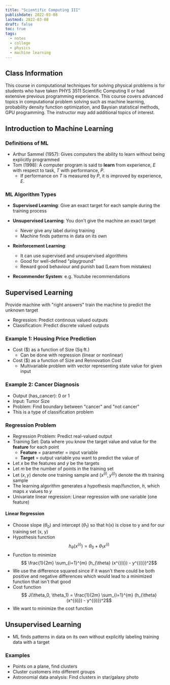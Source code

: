 ```yaml
---
title: "Scientific Computing III"
publishdate: 2022-03-08
lastmod: 2022-03-08
draft: false
toc: true
tags:
  - notes
  - college
  - physics
  - machine learning
---
```


## Class Information
This course in computational techniques for solving physical problems is for students who have taken PHYS 3511 Scientific Computing II or had extensive previous programming experience. This course covers advanced topics in computational problem solving such as machine learning, probability density function optimization, and Baysian statistical methods, GPU programming. The instructor may add additional topics of interest.

## Introduction to Machine Learning
### Definitions of ML 

* Arthur Sammel (1957): Gives computers the ability to learn without being explicitly programmed
* Tom (1998): A computer program is said to **learn** from experience, $E$ with respect to task, $T$ with performance, $P$.
	* If performance on $T$ is measured by $P$, it is improved by experience, $E$.

### ML Algorithm Types
* **Supervised Learning**: Give an exact target for each sample during the training process
* **Unsupervised Learning**: You don't give the machine an exact target
	* Never give any label during training
	* Machine finds patterns in data on its own

* **Reinforcement Learning**:
	* It can use supervised and unsupervised algorithms
	* Good for well-defined "playground"
	* Reward good behaviour and punish bad (Learn from mistakes)
* **Recommender System**: e.g. Youtube recommendations

## Supervised Learning
Provide machine with "right answers" train the machine to predict the unknown target
* Regression: Predict continous valued outputs
* Classification: Predict discrete valued outputs

### Example 1: Housing Price Prediction
* Cost ($) as a function of Size (Sq ft.)
	* Can be done with regression (linear or nonlinear)
* Cost ($) as a function of Size and Rennovation Cost
	* Multivariable problem with vector representing state value for given input

### Example 2: Cancer Diagnosis
* Output (has_cancer): 0 or 1
* Input: Tumor Size
* Problem: Find boundary between "cancer" and "not cancer"
* This is a type of classification problem

### Regression Problem
* Regression Problem: Predict real-valued output
* Training Set: Data where you know the target value and value for the **feature** for each point
	* **Feature** = parameter = input variable
	* **Target** = output variable you want to predict the value of
* Let $x$ be the features and $y$ be the targets
* Let $m$ be the number of points in the training set
* Let $(x, y)$ denote one training sample and $(x^{(i)}, y^{(j)})$ denote the $i$th training sample
* The learning algorithm generates a hypothesis map/function, $h$, which maps $x$ values to $y$
* Univariate linear regression: Linear regression with one variable (one feature)
#### Linear Regression
* Choose slope ($\theta_0$) and intercept ($\theta_1$) so that h(x) is close to y and for our training set (x, y)
* Hypothesis function
$$ h_\theta(x^{(i)}) = \theta_0 + \theta_1 x ^{(i)}$$
* Function to minimize
$$ \frac{1}{2m} \sum_{i=1}^{m} (h_{\theta} (x^{(i)}) - y^{(i)})^2$$
* We use the difference squared since if it wasn't there could be both positive and negative differences which would lead to a minimized function that isn't that good
* Cost function
$$ J(\theta_0, \theta_1) = \frac{1}{2m} \sum_{i=1}^{m} (h_{\theta} (x^{(i)}) - y^{(i)})^2$$
* We want to minimize the cost function

## Unsupervised Learning
* ML finds patterns in data on its own without explicitly labeling training data with a target
### Examples
* Points on a plane, find clusters
* Cluster customers into different groups
* Astronomial data analysis: Find clusters in star/galaxy photo

